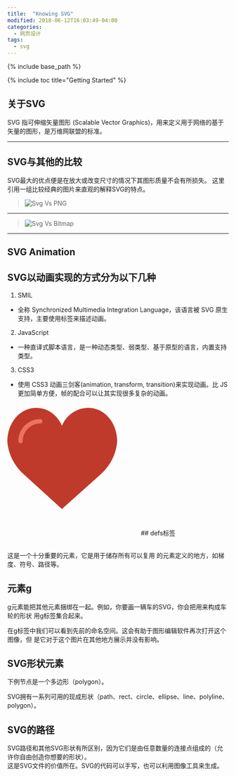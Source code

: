 ```yaml
---
title:  "Knowing SVG"
modified: 2018-06-12T16:03:49-04:00
categories: 
  - 网页设计
tags:
  - svg
---
```


{% include base_path %}

{% include toc title="Getting Started" %}
## 关于SVG
SVG 指可伸缩矢量图形 (Scalable Vector Graphics)，用来定义用于网络的基于矢量的图形，是万维网联盟的标准。

---

## SVG与其他的比较  
  
SVG最大的优点便是在放大或改变尺寸的情况下其图形质量不会有所损失。
这里引用一组比较经典的图片来直观的解释SVG的特点。
> ![Svg Vs PNG](https://upload-images.jianshu.io/upload_images/174711-b2a169cc588490f6.png)
***
> ![Svg Vs Bitmap](https://images0.cnblogs.com/blog/139239/201311/06162506-004a49cce7044ce59d6c13162a9fd789.png)
   
---

## SVG Animation

## SVG以动画实现的方式分为以下几种
1. SMIL
* 全称 Synchronized Multimedia Integration Language，该语言被 SVG 原生支持，主要使用标签来描述动画。
2. JavaScript
* 一种直译式脚本语言，是一种动态类型、弱类型、基于原型的语言，内置支持类型。
3. CSS3
* 使用 CSS3 动画三剑客(animation, transform, transition)来实现动画。比 JS 更加简单方便，帧的配合可以让其实现很多复杂的动画。
<meta name="description" content="心跳动画">

<svg xmlns="http://www.w3.org/2000/svg" xmlns:xlink="http://www.w3.org/1999/xlink" version="1.1" id="Capa_1" x="0px" y="0px" width="300px" height="300px" viewBox="0 0 60 60" style="enable-background:new 0 0 50 50;" xml:space="preserve" width="512px" height="512px">
  <g id="heart">
    <path style="fill:#C03A2B;" d="M24.85,10.126c2.018-4.783,6.628-8.125,11.99-8.125c7.223,0,12.425,6.179,13.079,13.543  c0,0,0.353,1.828-0.424,5.119c-1.058,4.482-3.545,8.464-6.898,11.503L24.85,48L7.402,32.165c-3.353-3.038-5.84-7.021-6.898-11.503  c-0.777-3.291-0.424-5.119-0.424-5.119C0.734,8.179,5.936,2,13.159,2C18.522,2,22.832,5.343,24.85,10.126z"/>
    <path style="fill:#ED7161;" d="M6,18.078c-0.553,0-1-0.447-1-1c0-5.514,4.486-10,10-10c0.553,0,1,0.447,1,1s-0.447,1-1,1  c-4.411,0-8,3.589-8,8C7,17.631,6.553,18.078,6,18.078z"/>
  </g>
</svg>
## defs标签  

<defs></defs>   
这是一个十分重要的元素，它是用于储存所有可以复用 的元素定义的地方，如梯度、符号、路径等。  

## 元素g  

g元素能把其他元素捆绑在一起。例如，你要画一辆车的SVG，你会把用来构成车轮的形状 用g标签集合起来。   
> <g id="Page-1" stroke="none" stroke-width="1" fill="none" fillrule=" evenodd" sketch:type="MSPage">  
在g标签中我们可以看到先前的命名空间。这会有助于图形编辑软件再次打开这个图像，但 是它对于这个图片在其他地方展示并没有影响。  

## SVG形状元素  

下例节点是一个多边形（polygon）。 
> <polygon id="Star-1" stroke="#979797" stroke-width="3" fill="#F8E81C" sketch:type="MSShapeGroup" points="99 154 40.2214748 184.901699 51.4471742 119.45085 3.89434837 73.0983006 69.6107374 63.5491503 99 4 128.389263 63.5491503 194.105652 73.0983006 146.552826 119.45085 157.778525 184.901699 "></polygon>  

SVG拥有一系列可用的现成形状（path、rect、circle、ellipse、line、polyline、 polygon）。   

## SVG的路径  

SVG路径和其他SVG形状有所区别，因为它们是由任意数量的连接点组成的（允许你自由创造你想要的形状）。  
这是SVG文件的价值所在。SVG的代码可以手写，也可以利用图像工具来生成。 
